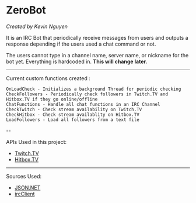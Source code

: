 # ZeroBot
*Created by Kevin Nguyen*

It is an IRC Bot that periodically receive messages from users and outputs a response depending if the users used a chat command or not.

The users cannot type in a channel name, server name, or nickname for the bot yet. Everything is hardcoded in. **This will change later.**

---
Current custom functions created :

    OnLoadCheck - Initializes a background Thread for periodic checking
    CheckFollowers - Periodically check followers in Twitch.TV and Hitbox.TV if they go online/offline
    ChatFunctions - Handle all chat functions in an IRC Channel
    CheckTwitch - Check stream availability on Twitch.TV
    CheckHitbox - Check stream availablity on Hitbox.TV
    LoadFollowers - Load all followers from a text file
--

APIs Used in this project:
* [Twitch.TV](https://github.com/justintv/Twitch-API)
* [Hitbox.TV](http://developers.hitbox.tv/)

---
Sources Used:
* [JSON.NET](http://www.newtonsoft.com/json)
* [ircClient](https://github.com/cshivers/IrcClient-csharp)
